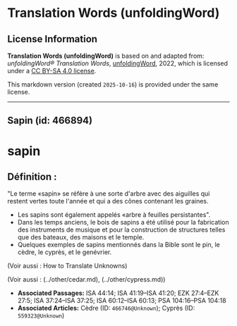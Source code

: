 # Translation Words (unfoldingWord)

## License Information

**Translation Words (unfoldingWord)** is based on and adapted from: _unfoldingWord® Translation Words_, [unfoldingWord](https://unfoldingword.org/utw), 2022, which is licensed under a [CC BY-SA 4.0 license](https://creativecommons.org/licenses/by-sa/4.0/legalcode.en).

This markdown version (created `2025-10-16`) is provided under the same license.



--------------------------------

## Sapin (id: 466894)

sapin
=====

Définition :
------------

"Le terme «sapin» se réfère à une sorte d'arbre avec des aiguilles qui restent vertes toute l'année et qui a des cônes contenant les graines.

* Les sapins sont également appelés «arbre à feuilles persistantes".
* Dans les temps anciens, le bois de sapins a été utilisé pour la fabrication des instruments de musique et pour la construction de structures telles que des bateaux, des maisons et le temple.
* Quelques exemples de sapins mentionnés dans la Bible sont le pin, le cèdre, le cyprès, et le genévrier.

(Voir aussi : How to Translate Unknowns)

(Voir aussi : (../other/cedar.md), (../other/cypress.md))

* **Associated Passages:** ISA 44:14; ISA 41:19–ISA 41:20; EZK 27:4–EZK 27:5; ISA 37:24–ISA 37:25; ISA 60:12–ISA 60:13; PSA 104:16–PSA 104:18
* **Associated Articles:** Cèdre (ID: `466746@Unknown`); Cyprès (ID: `559323@Unknown`)

